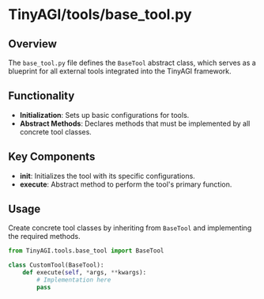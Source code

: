 
# TinyAGI/tools/base_tool.py

## Overview

The `base_tool.py` file defines the `BaseTool` abstract class, which serves as a blueprint for all external tools integrated into the TinyAGI framework.

## Functionality

- **Initialization**: Sets up basic configurations for tools.
- **Abstract Methods**: Declares methods that must be implemented by all concrete tool classes.

## Key Components

- **__init__**: Initializes the tool with its specific configurations.
- **execute**: Abstract method to perform the tool's primary function.

## Usage

Create concrete tool classes by inheriting from `BaseTool` and implementing the required methods.

```python
from TinyAGI.tools.base_tool import BaseTool

class CustomTool(BaseTool):
    def execute(self, *args, **kwargs):
        # Implementation here
        pass
```

